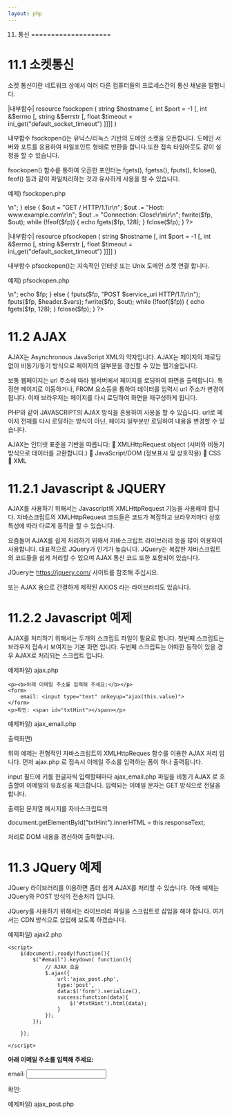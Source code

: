 ```yaml
---
layout: php
---
```


11. 통신
====================

11.1 소켓통신
====================

소켓 통신이란 네트워크 상에서 여러 다른 컴퓨터들의 프로세스간의 통신 채널을 말합니다.

|내부함수|
resource fsockopen ( string $hostname [, int $port = -1 [, int &$errno [, string &$errstr [, float $timeout = ini_get("default_socket_timeout") ]]]] )

내부함수 fsockopen()는 유닉스/리눅스 기반의 도메인 소켓을 오픈합니다. 도메인 서버와 포트를 응용하여 파일포인트 형태로 반환을 합니다.또한 접속 타임아웃도 같이 설정을 할 수 있습니다.

fsockopen() 함수릍 통하여 오픈한 포인터는 fgets(), fgetss(), fputs(), fclose(), feof() 등과 같이 파일처리하는 것과 유사하게 사용을 할 수 있습니다.

예제) fsockopen.php
<?php
    $fp = fsockopen("www.example.com", 80, $errno, $errstr, 30);
    if (!$fp) {
        echo "$errstr ($errno)<br />\n";
    } else {
        $out = "GET / HTTP/1.1\r\n";
        $out .= "Host: www.example.com\r\n";
        $out .= "Connection: Close\r\n\r\n";
        fwrite($fp, $out);

        while (!feof($fp)) {
            echo fgets($fp, 128);
        }
        fclose($fp);
    }
?>


|내부함수|
resource pfsockopen ( string $hostname [, int $port = -1 [, int &$errno [, string &$errstr [, float $timeout = ini_get("default_socket_timeout") ]]]] )

내부함수 pfsockopen()는 지속적인 인터넷 또는 Unix 도메인 소켓 연결 합니다.

예제) pfsockopen.php
<?php

    $host = gethostbyaddr($_SERVER['REMOTE_ADDR']);

    $host = 'www.example.com';
    $service_uri = '/cgi/proACT';
    $vars ='code=23&act=TESTing';

    //# HTTP 요청해더 구성
    $header = "Host: $host\r\n";
    $header .= "User-Agent: PHP Script\r\n";
    $header .= "Content-Type: application/x-www-form-urlencoded\r\n";
    $header .= "Content-Length: ".strlen($vars)."\r\n";
    $header .= "Connection: close\r\n\r\n";

    $fp = pfsockopen("ssl://".$host, 443, $errno, $errstr);
    if (!$fp) {
        echo "$errstr ($errno)<br/>\n";
        echo $fp;
    } else {
        fputs($fp, "POST $service_uri  HTTP/1.1\r\n");
        fputs($fp, $header.$vars);
        fwrite($fp, $out);

        while (!feof($fp)) {
            echo fgets($fp, 128);
        }
        fclose($fp);
    } 

?>


11.2 AJAX
====================

AJAX는 Asynchronous JavaScript XML의 약자입니다. AJAX는 페이지의 재로딩 없이 비동기/동기 방식으로 페이지의 일부분을 갱신할 수 있는 웹기술입니다.

보통 웹페이지는 url 주소에 따라 웹서버에서 페이지를 로딩하여 화면을 출력합니다. 특정한 페이지로 이동하거나, FROM 요소등을 통하여 데이터를 입력시 url 주소가 변경이 됩니다. 이때 브라우저는 페이지를 다시 로딩하여 화면을 재구성하게 됩니다.

PHP와 같이 JAVASCRIPT의 AJAX 방식을 혼용하여 사용을 할 수 있습니다. url로 페이지 전체를 다시 로딩하는 방식이 아닌, 페이지 일부분만 로딩하여 내용을 변경할 수 있습니다.

AJAX는 인터넷 표준을 기반을 따릅니다:
	XMLHttpRequest object (서버와 비동기 방식으로 데이터를 교환합니다.)
	JavaScript/DOM (정보표시 및 상호작용)
	CSS 
	XML

11.2.1 Javascript & JQUERY
====================

AJAX를 사용하기 위해서는 Javascript의 XMLHttpRequest 기능을 사용해야 합니다. 자바스크립트의 XMLHttpRequest 코드들은 코드가 복잡하고 브라우저마다 상호 특성에 따라 다르게 동작을 할 수 있습니다.

요즘들어 AJAX를 쉽게 처리하기 위해서 자바스크립트 라이브러리 등을 많이 이용하여 사용합니다. 대표적으로 JQuery가 인기가 높습니다. JQuery는 복잡한 자바스크립트의 코드들을 쉽게 처리할 수 있으며 AJAX 통신 코드 또한 포함되어 있습니다.

JQuery는 https://jquery.com/ 사이트를 참조해 주십시요.

또는 AJAX 용으로 간결하게 제작된 AXIOS 라는 라이브러리도 있습니다.


11.2.2 Javascript 예제
====================

AJAX를 처리하기 위해서는 두개의 스크립트 파일이 필요로 합니다. 첫번째 스크립트는 브라우저 접속시 보여지는 기본 화면 입니다. 두번째 스크립트는 어떠한 동작이 있을 경우 AJAX로 처리되는 스크립트 입니다.

예제파일) ajax.php
<html>
<head>
    <script>
    function ajax(str) {
        if (str.length == 0) { 
            document.getElementById("txtHint").innerHTML = "";
            return;
        } else {
            var xmlhttp = new XMLHttpRequest();
            xmlhttp.onreadystatechange = function() {
                if (this.readyState == 4 && this.status == 200) {
                    document.getElementById("txtHint").innerHTML = this.responseText;
                }
            };
            xmlhttp.open("GET", "ajax_email.php?q=" + str, true);
            xmlhttp.send();
        }
    }
    </script>
</head>

<body>

    <p><b>아래 이메일 주소를 입력해 주세요:</b></p>
    <form> 
        email: <input type="text" onkeyup="ajax(this.value)">
    </form>
    <p>확인: <span id="txtHint"></span></p>
</body>
</html>

예제파일) ajax_email.php
<?php
	$email = $_GET['q'];

	if (!filter_var($email, FILTER_VALIDATE_EMAIL) === false) {
    		echo "$email 정상적인 이메일 주소 입니다.";
	} else {
    		echo "$email 는 잘못된 이메일 주소 입니다.";
	}

?>

출력화면)
 

위의 예제는 전형적인 자바스크립트의 XMLHttpReques 함수를 이용한 AJAX 처리 입니다. 먼저 ajax.php 로 접속시 이메일 주소를 입력하는 폼이 하나 출력됩니다.

input 필드에 키를 한글자씩 입력할때마다 ajax_email.php 파일을 비동기 AJAX 로 호출할여 이메일의 유효성을 체크합니다. 입력되는 이메일 문자는 GET 방식으로 전달을 합니다.

출력된 문자열 메시지를  자바스크립트의

document.getElementById("txtHint").innerHTML = this.responseText;

처리로 DOM 내용을 갱신하여 출력합니다.


11.3 JQuery 예제
====================

JQuery 라이브러리를 이용하면 좀더 쉽게 AJAX를 처리할 수 있습니다. 아래 예제는 JQuery와 POST 방식의 전송처리 입니다.

JQuery를 사용하기 위해서는 라이브러리 파일을 스크립트로 삽입을 해야 합니다. 여기서는 CDN 방식으로 삽입해 보도록 하겠습니다.

예제파일) ajax2.php
<html>
<head>
    <!-- JQuery CDN -->
    <script src="https://ajax.googleapis.com/ajax/libs/jquery/3.2.1/jquery.min.js"></script>
    
    <script>
        $(document).ready(function(){
            $("#email").keydown( function(){
                // AJAX 호출 
                $.ajax({
                    url:'ajax_post.php',
                    type:'post',
                    data:$('form').serialize(),
                    success:function(data){
                        $('#txtHint').html(data);
                    }
                }); 
            });

        }); 

    </script>
</head>

<body>
    <p><b>아래 이메일 주소를 입력해 주세요:</b></p>
    <form name='login' method='post' enctype='multipart/form-data'> 
        email: <input type="text" name="email" id="email">
    </form>
    <p>확인: <span id="txtHint"></span></p>
</body>
</html>

예제파일) ajax_post.php
<?php
	$email = $_POST['email'];
	
	if (!filter_var($email, FILTER_VALIDATE_EMAIL) === false) {
    		echo "$email 정상적인 이메일 주소 입니다.";
	} else {
    		echo "$email 는 잘못된 이메일 주소 입니다.";
	}

?>



<br><br>